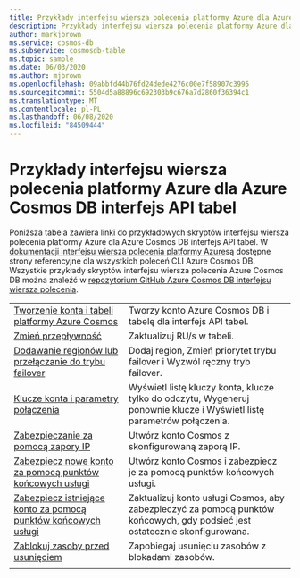 ```yaml
---
title: Przykłady interfejsu wiersza polecenia platformy Azure dla Azure Cosmos DB interfejs API tabel
description: Przykłady interfejsu wiersza polecenia platformy Azure dla Azure Cosmos DB interfejs API tabel
author: markjbrown
ms.service: cosmos-db
ms.subservice: cosmosdb-table
ms.topic: sample
ms.date: 06/03/2020
ms.author: mjbrown
ms.openlocfilehash: 09abbfd44b76fd24dede4276c00e7f58907c3995
ms.sourcegitcommit: 5504d5a88896c692303b9c676a7d2860f36394c1
ms.translationtype: MT
ms.contentlocale: pl-PL
ms.lasthandoff: 06/08/2020
ms.locfileid: "84509444"
---
```

# <a name="azure-cli-samples-for-azure-cosmos-db-table-api"></a>Przykłady interfejsu wiersza polecenia platformy Azure dla Azure Cosmos DB interfejs API tabel

Poniższa tabela zawiera linki do przykładowych skryptów interfejsu wiersza polecenia platformy Azure dla Azure Cosmos DB interfejs API tabel. W [dokumentacji interfejsu wiersza polecenia platformy Azure](/cli/azure/cosmosdb)są dostępne strony referencyjne dla wszystkich poleceń CLI Azure Cosmos DB. Wszystkie przykłady skryptów interfejsu wiersza polecenia Azure Cosmos DB można znaleźć w [repozytorium GitHub Azure Cosmos DB interfejsu wiersza polecenia](https://github.com/Azure-Samples/azure-cli-samples/tree/master/cosmosdb).

| |  |
|---|---|
| [Tworzenie konta i tabeli platformy Azure Cosmos](scripts/cli/table/create.md?toc=%2fcli%2fazure%2ftoc.json)| Tworzy konto Azure Cosmos DB i tabelę dla interfejs API tabel. |
| [Zmień przepływność](scripts/cli/table/throughput.md?toc=%2fcli%2fazure%2ftoc.json) | Zaktualizuj RU/s w tabeli.|
| [Dodawanie regionów lub przełączanie do trybu failover](scripts/cli/common/regions.md?toc=%2fcli%2fazure%2ftoc.json) | Dodaj region, Zmień priorytet trybu failover i Wyzwól ręczny tryb failover.|
| [Klucze konta i parametry połączenia](scripts/cli/common/keys.md?toc=%2fcli%2fazure%2ftoc.json) | Wyświetl listę kluczy konta, klucze tylko do odczytu, Wygeneruj ponownie klucze i Wyświetl listę parametrów połączenia.|
| [Zabezpieczanie za pomocą zapory IP](scripts/cli/common/ipfirewall.md?toc=%2fcli%2fazure%2ftoc.json)| Utwórz konto Cosmos z skonfigurowaną zaporą IP.|
| [Zabezpiecz nowe konto za pomocą punktów końcowych usługi](scripts/cli/common/service-endpoints.md?toc=%2fcli%2fazure%2ftoc.json)| Utwórz konto Cosmos i zabezpiecz je za pomocą punktów końcowych usługi.|
| [Zabezpiecz istniejące konto za pomocą punktów końcowych usługi](scripts/cli/common/service-endpoints-ignore-missing-vnet.md?toc=%2fcli%2fazure%2ftoc.json)| Zaktualizuj konto usługi Cosmos, aby zabezpieczyć za pomocą punktów końcowych, gdy podsieć jest ostatecznie skonfigurowana.|
| [Zablokuj zasoby przed usunięciem](scripts/cli/table/lock.md?toc=%2fcli%2fazure%2ftoc.json)| Zapobiegaj usunięciu zasobów z blokadami zasobów.|
|||
